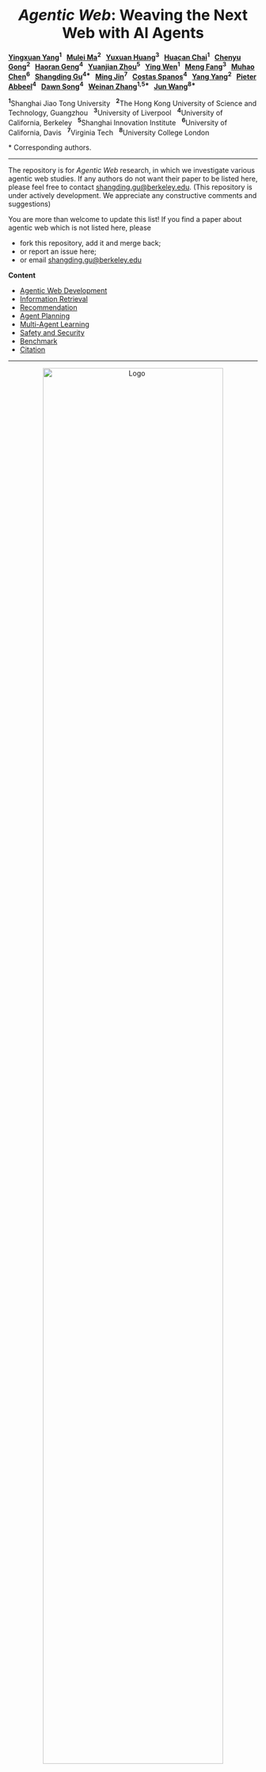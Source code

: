 
<h1 align="center" style="font-size: 30px;"><strong><em>Agentic Web</em></strong>: Weaving the Next Web with AI Agents</h1>

**[Yingxuan Yang](#)<sup>1</sup>   [Mulei Ma](#)<sup>2</sup>   [Yuxuan Huang](#)<sup>3</sup>   [Huacan Chai](#)<sup>1</sup>   [Chenyu Gong](#)<sup>2</sup>   [Haoran Geng](#)<sup>4</sup>   [Yuanjian Zhou](#)<sup>5</sup>   [Ying Wen](#)<sup>1</sup>   [Meng Fang](#)<sup>3</sup>   [Muhao Chen](#)<sup>6</sup>   [Shangding Gu](#)<sup>4\*</sup>   [Ming Jin](#)<sup>7</sup>   [Costas Spanos](#)<sup>4</sup>   [Yang Yang](#)<sup>2</sup>   [Pieter Abbeel](#)<sup>4</sup>   [Dawn Song](#)<sup>4</sup>   [Weinan Zhang](#)<sup>1,5\*</sup>   [Jun Wang](#)<sup>8\*</sup>**

<sup>**1**</sup>Shanghai Jiao Tong University   <sup>**2**</sup>The Hong Kong University of Science and Technology, Guangzhou   <sup>**3**</sup>University of Liverpool   <sup>**4**</sup>University of California, Berkeley   <sup>**5**</sup>Shanghai Innovation Institute   <sup>**6**</sup>University of California, Davis   <sup>**7**</sup>Virginia Tech   <sup>**8**</sup>University College London
 
\* Corresponding authors.

---

The repository is for *Agentic Web* research, in which we investigate various agentic web studies. If any authors do not want their paper to be listed here, please feel free to contact <shangding.gu@berkeley.edu>. (This repository is under actively development. We appreciate any constructive comments and suggestions)


You are more than welcome to update this list! If you find a paper about agentic web which is not listed here, please

- fork this repository, add it and merge back;
- or report an issue here;
- or email shangding.gu@berkeley.edu

**Content**
- [Agentic Web Development](#agentic-web-development)
- [Information Retrieval](#information-retrieval)
- [Recommendation](#recommendation)
- [Agent Planning](#agent-planning)
- [Multi-Agent Learning](#multi-agent-learning)
- [Safety and Security](#safety-and-security)
- [Benchmark](#benchmark)
- [Citation](#citation)
---

<div align="center">
    <img src="./docs/figures/web-evolution.png" alt="Logo" width="85%">
</div>
<div align="center">
<b>Figure 1</b>: Web Evolution: From Directories to Agents.
</div>
</br>

<div align="center">
    <img src="./docs/figures/timeline-web-evolution.png" alt="Logo" width="85%">
</div>
<div align="center">
<b>Figure 2</b>: Timeline of Web Evolution: Three Major Eras. Note: These eras are not strictly separated. Transitions occurred gradually, and features of one era often coexisted with the next. Technologies and business models frequently overlapped during these transitions.
</div>

## Agentic Web Development
- [A Survey of AI Agent Registry Solutions](https://arxiv.org/pdf/2508.03095) by Aditi Singh, Abul Ehtesham, Ramesh Raskar, Mahesh Lambe, Pradyumna Chari, Jared James Grogan, Abhishek Singh, Saket Kumar. 2025
- [Using the NANDA Index Architecture in Practice: An Enterprise Perspective](https://www.arxiv.org/pdf/2508.03101) by Sichao Wang, Ramesh Raskar, Mahesh Lambe, Pradyumna Chari, Rekha Singhal, Shailja Gupta, Rajesh Ranjan, Ken Huang. 2025
- [Web3 x AI Agents: Landscape, Integrations, and Foundational Challenges](https://arxiv.org/pdf/2508.02773) by Yiming Shen, Jiashuo Zhang, Zhenzhe Shao, Wenxuan Luo, Yanlin Wang, Ting Chen, Zibin Zheng, Jiachi Chen. 2025
- [Plan-and-act: Improving planning of agents for long-horizon tasks](https://arxiv.org/pdf/2503.09572) by Erdogan, Lutfi Eren, Nicholas Lee, Sehoon Kim, Suhong Moon, Hiroki Furuta, Gopala Anumanchipalli, Kurt Keutzer, and Amir Gholami. 2025
- [A survey of webagents: Towards next-generation ai agents for web automation with large foundation models](https://arxiv.org/pdf/2503.23350v4) by Ning, Liangbo, Ziran Liang, Zhuohang Jiang, Haohao Qu, Yujuan Ding, Wenqi Fan, Xiao-yong Wei et al. 2025
- [WebDancer: Towards Autonomous Information Seeking Agency](https://arxiv.org/pdf/2505.22648) by Wu, Jialong, Baixuan Li, Runnan Fang, Wenbiao Yin, Liwen Zhang, Zhengwei Tao, Dingchu Zhang et al. 2025
- [From Web Search towards Agentic Deep Research: Incentivizing Search with Reasoning Agents](https://arxiv.org/pdf/2506.18959) by Zhang, Weizhi, Yangning Li, Yuanchen Bei, Junyu Luo, Guancheng Wan, Liangwei Yang, Chenxuan Xie et al. 2025
- [MA-RAG: Multi-Agent Retrieval-Augmented Generation via Collaborative Chain-of-Thought Reasoning](https://arxiv.org/pdf/2505.20096?) by Nguyen, Thang, Peter Chin, and Yu-Wing Tai. 2025 
- [Deep Research Agents: A Systematic Examination And Roadmap](https://arxiv.org/pdf/2506.18096) by Huang, Yuxuan, Yihang Chen, Haozheng Zhang, Kang Li, Meng Fang, Linyi Yang, Xiaoguang Li et al. 2025
- [ArchRAG: Attributed Community-based Hierarchical Retrieval-Augmented Generation](https://arxiv.org/pdf/2502.09891?) by Wang, Shu, Yixiang Fang, Yingli Zhou, Xilin Liu, and Yuchi Ma. 2025
- [Macrec: A multi-agent collaboration framework for recommendation](https://dl.acm.org/doi/pdf/10.1145/3626772.3657669) by Wang, Zhefan, Yuanqing Yu, Wendi Zheng, Weizhi Ma, and Min Zhang. 2024
- [Webarena: A realistic web environment for building autonomous agents](https://arxiv.org/pdf/2307.13854) by Zhou, Shuyan, Frank F. Xu, Hao Zhu, Xuhui Zhou, Robert Lo, Abishek Sridhar, Xianyi Cheng et al. 2023
- [Toolllm: Facilitating large language models to master 16000+ real-world apis](https://arxiv.org/pdf/2307.16789) by Qin, Yujia, Shihao Liang, Yining Ye, Kunlun Zhu, Lan Yan, Yaxi Lu, Yankai Lin et al. 2023
- [Api-bank: A comprehensive benchmark for tool-augmented llms](https://arxiv.org/pdf/2304.08244) by Li, Minghao, Yingxiu Zhao, Bowen Yu, Feifan Song, Hangyu Li, Haiyang Yu, Zhoujun Li, Fei Huang, and Yongbin Li.  2023
- [React: Synergizing reasoning and acting in language models](https://par.nsf.gov/servlets/purl/10451467) by Yao, Shunyu, Jeffrey Zhao, Dian Yu, Nan Du, Izhak Shafran, Karthik Narasimhan, and Yuan Cao. 2023
- [Voyager: An open-ended embodied agent with large language models](https://arxiv.org/pdf/2305.16291) by Wang, Guanzhi, Yuqi Xie, Yunfan Jiang, Ajay Mandlekar, Chaowei Xiao, Yuke Zhu, Linxi Fan, and Anima Anandkumar. 2023
- [Toolformer: Language models can teach themselves to use tools](https://proceedings.neurips.cc/paper_files/paper/2023/file/d842425e4bf79ba039352da0f658a906-Paper-Conference.pdf) by Schick, Timo, Jane Dwivedi-Yu, Roberto Dessì, Roberta Raileanu, Maria Lomeli, Eric Hambro, Luke Zettlemoyer, Nicola Cancedda, and Thomas Scialom.  2023
- [Swe-bench: Can language models resolve real-world github issues?](https://arxiv.org/pdf/2310.06770) by Jimenez, Carlos E., John Yang, Alexander Wettig, Shunyu Yao, Kexin Pei, Ofir Press, and Karthik Narasimhan. 2023
- [Hugginggpt: Solving ai tasks with chatgpt and its friends in hugging face](https://proceedings.neurips.cc/paper_files/paper/2023/file/77c33e6a367922d003ff102ffb92b658-Paper-Conference.pdf) by Shen, Yongliang, Kaitao Song, Xu Tan, Dongsheng Li, Weiming Lu, and Yueting Zhuang. 2023
- [Training language models to follow instructions with human feedback](https://proceedings.neurips.cc/paper_files/paper/2022/file/b1efde53be364a73914f58805a001731-Paper-Conference.pdf) by Ouyang, Long, Jeffrey Wu, Xu Jiang, Diogo Almeida, Carroll Wainwright, Pamela Mishkin, Chong Zhang et al. 2022
- [Webgpt: Browser-assisted question-answering with human feedback](https://arxiv.org/pdf/2112.09332) by Nakano, Reiichiro, Jacob Hilton, Suchir Balaji, Jeff Wu, Long Ouyang, Christina Kim, Christopher Hesse et al. 2021
- [Deep reinforcement learning for list-wise recommendations](https://arxiv.org/pdf/1801.00209) by Zhao, Xiangyu, Liang Zhang, Long Xia, Zhuoye Ding, Dawei Yin, and Jiliang Tang.  2019
- [SlateQ: A Tractable Decomposition for Reinforcement Learning with Recommendation Sets.](https://www.cs.toronto.edu/~cebly/Papers/SlateQ_IJCAI_2019.pdf) by Ie, Eugene, Vihan Jain, Jing Wang, Sanmit Narvekar, Ritesh Agarwal, Rui Wu, Heng-Tze Cheng, Tushar Chandra, and Craig Boutilier. 2019

## Information Retrieval

- [Agentic information retrieval](https://arxiv.org/pdf/2410.09713?) by Zhang, Weinan, Junwei Liao, Ning Li, Kounianhua Du, and Jianghao Lin. 2025
- [Large language models for generative information extraction: A survey](https://link.springer.com/content/pdf/10.1007/s11704-024-40555-y.pdf) by Xu, Derong, Wei Chen, Wenjun Peng, Chao Zhang, Tong Xu, Xiangyu Zhao, Xian Wu, Yefeng Zheng, Yang Wang, and Enhong Chen. 2024
- [Bias and unfairness in information retrieval systems: New challenges in the llm era](https://dl.acm.org/doi/pdf/10.1145/3637528.3671458) by Dai, Sunhao, Chen Xu, Shicheng Xu, Liang Pang, Zhenhua Dong, and Jun Xu. 2024
- [Retrieval-augmented code generation for universal information extraction](https://arxiv.org/pdf/2311.02962) by Guo, Yucan, Zixuan Li, Xiaolong Jin, Yantao Liu, Yutao Zeng, Wenxuan Liu, Xiang Li et al. 2024
- [Large language models for information retrieval: A survey](https://arxiv.org/pdf/2308.07107) by Zhu, Yutao, Huaying Yuan, Shuting Wang, Jiongnan Liu, Wenhan Liu, Chenlong Deng, Haonan Chen, Zheng Liu, Zhicheng Dou, and Ji-Rong Wen. 2023
- [Inpars-v2: Large language models as efficient dataset generators for information retrieval](https://arxiv.org/pdf/2301.01820) by Jeronymo, Vitor, Luiz Bonifacio, Hugo Abonizio, Marzieh Fadaee, Roberto Lotufo, Jakub Zavrel, and Rodrigo Nogueira. 2023
- [Unified structure generation for universal information extraction](https://arxiv.org/pdf/2203.12277) by Lu, Yaojie, Qing Liu, Dai Dai, Xinyan Xiao, Hongyu Lin, Xianpei Han, Le Sun, and Hua Wu. 2022
- [An Adversarial Imitation Click Model for Information Retrieval](https://dl.acm.org/doi/pdf/10.1145/3442381.3449913?casa_token=uxTFt1GHdzYAAAAA:oYcBl_NFP7Rx-rB1c6Ol_aGVykWPtWWBUmkjuulSP_eEONMgYsnJJOJRHobEUI5aTic8j88fz7qd) by Dai, Xinyi, Jianghao Lin, Weinan Zhang, Shuai Li, Weiwen Liu, Ruiming Tang, Xiuqiang He, Jianye Hao, Jun Wang, and Yong Yu. 2021
- [A survey on deep matrix factorizations](https://www.sciencedirect.com/science/article/pii/S1574013721000630?casa_token=X2qx6lyiRwgAAAAA:DDn-5yrnsytdljuWnDKVW0B_xmJGsM67KFR1nosP_37MiozL88O-dfysupN-KenOJ1YX7SDPJQ) by De Handschutter, Pierre, Nicolas Gillis, and Xavier Siebert. 2021
- [Deepcf: A unified framework of representation learning and matching function learning in recommender system](https://arxiv.org/pdf/1901.04704) by Deng, Zhi-Hong, Ling Huang, Chang-Dong Wang, Jian-Huang Lai, and Philip S. Yu.  2019
- [On the Equilibrium of Query Reformulation and Document Retrieval](https://dl.acm.org/doi/pdf/10.1145/3234944.3234962?casa_token=uohit0RoaXgAAAAA:kBBh30W1qHWnaYytiXtgLMGnvTszUPxfBSzLNA29Tik0gQ7-DeECH2lqzUM1Qim9kZ4OhisDxyHT) by Zou, Shihao, Guanyu Tao, Jun Wang, Weinan Zhang, and Dell Zhang. 2018
- [Irgan: A minimax game for unifying generative and discriminative information retrieval models](https://dl.acm.org/doi/pdf/10.1145/3077136.3080786?casa_token=ewZ3STWowa0AAAAA:GOB0cDaNh9gqsZd41Yu2CR_BPRiOrmaWoVa8iHhXw3FEASrhqe3W6rqs21FUYCWrCzuYuuV_nOyS) by Wang, Jun, Lantao Yu, Weinan Zhang, Yu Gong, Yinghui Xu, Benyou Wang, Peng Zhang, and Dell Zhang. 2017
- [Neural collaborative filtering](https://dl.acm.org/doi/pdf/10.1145/3038912.3052569?casa_token=voDsTiXaNKAAAAAA:RCPudBDnAYslj7UDu02FBvZAEN-vgTXy0ttzVpjDOVPi6TiXakxTw3vK18WV0POM8lcZTUh0e8fp) by  He, Xiangnan, Lizi Liao, Hanwang Zhang, Liqiang Nie, Xia Hu, and Tat-Seng Chua. 2017
- [DeepFM: a factorization-machine based neural network for CTR prediction](https://arxiv.org/pdf/1703.04247) by Guo, Huifeng, Ruiming Tang, Yunming Ye, Zhenguo Li, and Xiuqiang He. 2017
- [Wide & deep learning for recommender systems](https://dl.acm.org/doi/pdf/10.1145/2988450.2988454) by Cheng, Heng-Tze, Levent Koc, Jeremiah Harmsen, Tal Shaked, Tushar Chandra, Hrishi Aradhye, Glen Anderson et al. 2016
- [Autorec: Autoencoders meet collaborative filtering](https://dl.acm.org/doi/pdf/10.1145/2740908.2742726?casa_token=TPRVrykjKM0AAAAA:eOATJu7QXZu8KoFHwK6Zfbw6PJS1LrTCMDTXzIGKiwW02QHqTwmJDlDqCVoClCDKLYtrvFQBdvSm) by Sedhain, Suvash, Aditya Krishna Menon, Scott Sanner, and Lexing Xie.  2015
- [Top-k Retrieval using Facility Location Analysis](https://citeseerx.ist.psu.edu/document?repid=rep1&type=pdf&doi=f34d6ac976f927f30b91618437604500006de3d2) by Zuccon, Guido, Leif Azzopardi, Dell Zhang, and Jun Wang. 2012
- [Mean-variance analysis: A new document ranking theory in information retrieval](http://web4.cs.ucl.ac.uk/staff/jun.wang/papers/2009-ecir09-mva.pdf) by Wang, Jun. 2009
- [Portfolio theory of information retrieval](https://dl.acm.org/doi/pdf/10.1145/1571941.1571963?casa_token=D8WiNZD_4b8AAAAA:f2oduiAJ3xYRq6oNRlRV-w7FYKAIq9-SVwcEUm9BXXu0KloUsgg_mazWw6VRM4nm_X6jpY23eC2W) by Wang, Jun, and Jianhan Zhu. 2009
- [The probabilistic relevance framework: BM25 and beyond](https://www.nowpublishers.com/article/Details/INR-019) by Robertson, Stephen, and Hugo Zaragoza. 2009
- [Matrix factorization techniques for recommender systems](https://ieeexplore.ieee.org/document/5197422?denied=) by Koren, Yehuda, Robert Bell, and Chris Volinsky. 2009
- [Internet advertising and the generalized second-price auction: Selling billions of dollars worth of keywords](https://www.nber.org/system/files/working_papers/w11765/w11765.pdf) by Edelman, Benjamin, Michael Ostrovsky, and Michael Schwarz. 2007
- [A user-item relevance model for log-based collaborative filtering](https://citeseerx.ist.psu.edu/document?repid=rep1&type=pdf&doi=53d0c7d5563edb817f02b41515e68ffbc5a649fd) by Wang, Jun, Arjen P. De Vries, and Marcel JT Reinders. 2006 
- [Item-based collaborative filtering recommendation algorithms](https://dl.acm.org/doi/pdf/10.1145/371920.372071?casa_token=tJ1WytFOvQYAAAAA:VH6P6CmYuDJQkFZMw-YiD_zqnuJ_sDYXXcvn1QxZXRCe9q13cK6xZJs-gd7UfAv-bzF6vo6OjTYu) by Sarwar, Badrul, George Karypis, Joseph Konstan, and John Riedl. 2001
- [The PageRank citation ranking: Bringing order to the web](http://ilpubs.stanford.edu:8090/422/1/1999-66.pdf) by Page, Lawrence, Sergey Brin, Rajeev Motwani, and Terry Winograd. 1999
- [Indexing by latent semantic analysis](http://ryanrossi.com/teaching/search/papers/indexing_by_LSA.pdf) by Deerwester, Scott, Susan T. Dumais, George W. Furnas, Thomas K. Landauer, and Richard Harshman. 1990
- [A statistical interpretation of term specificity and its application in retrieval](https://www.emerald.com/insight/content/doi/10.1108/eb026526/full/html) by Sparck Jones, Karen.  1972

## Recommendation
- [A survey of large language model empowered agents for recommendation and search: Towards next-generation information retrieval](https://arxiv.org/pdf/2503.05659) by Zhang, Yu, Shutong Qiao, Jiaqi Zhang, Tzu-Heng Lin, Chen Gao, and Yong Li. 2025
- [A survey on llm-powered agents for recommender systems](https://arxiv.org/pdf/2502.10050?) by Peng, Qiyao, Hongtao Liu, Hua Huang, Qing Yang, and Minglai Shao. 2025
- [AgentRecBench: Benchmarking LLM Agent-based Personalized Recommender Systems](https://arxiv.org/pdf/2505.19623?) by Shang, Yu, Peijie Liu, Yuwei Yan, Zijing Wu, Leheng Sheng, Yuanqing Yu, Chumeng Jiang et al. 2025
- [Deep reinforcement learning based resource allocation for network slicing with massive MIMO](https://ieeexplore.ieee.org/stamp/stamp.jsp?arnumber=10186882) by Yan, Dandan, Benjamin K. Ng, Wei Ke, and Chan-Tong Lam. 2024
- [Macrec: A multi-agent collaboration framework for recommendation](https://dl.acm.org/doi/pdf/10.1145/3626772.3657669) by Wang, Zhefan, Yuanqing Yu, Wendi Zheng, Weizhi Ma, and Min Zhang. 2024
- [Raserec: Retrieval-augmented sequential recommendation](https://arxiv.org/pdf/2412.18378) by Zhao, Xinping, Baotian Hu, Yan Zhong, Shouzheng Huang, Zihao Zheng, Meng Wang, Haofen Wang, and Min Zhang. 2024
- [Probing early modification of gravity with Planck, ACT and SPT](https://arxiv.org/pdf/2308.12345) by Abellán, Guillermo Franco, Matteo Braglia, Mario Ballardini, Fabio Finelli, and Vivian Poulin. 2023
- [SlateQ: A Tractable Decomposition for Reinforcement Learning with Recommendation Sets](https://www.cs.toronto.edu/~cebly/Papers/SlateQ_IJCAI_2019.pdf) by Ie, Eugene, Vihan Jain, Jing Wang, Sanmit Narvekar, Ritesh Agarwal, Rui Wu, Heng-Tze Cheng, Tushar Chandra, and Craig Boutilier. 2019
- [Novelty and diversity metrics for recommender systems: choice, discovery and relevance](https://citeseerx.ist.psu.edu/document?repid=rep1&type=pdf&doi=ecb23352b3fd8abd32332790fda7aca59c498fdf) vy Castells, Pablo, Saúl Vargas, and Jun Wang. 2011
  


## Agent Planning
- [Plangenllms: A modern survey of llm planning capabilities](https://arxiv.org/pdf/2502.11221) by Wei, Hui, Zihao Zhang, Shenghua He, Tian Xia, Shijia Pan, and Fei Liu. 2025
- [Plan-and-act: Improving planning of agents for long-horizon tasks](https://arxiv.org/pdf/2503.09572) by Erdogan, Lutfi Eren, Nicholas Lee, Sehoon Kim, Suhong Moon, Hiroki Furuta, Gopala Anumanchipalli, Kurt Keutzer, and Amir Gholami. 2025
- [Acpbench: Reasoning about action, change, and planning](https://arxiv.org/pdf/2410.05669) by Kokel, Harsha, Michael Katz, Kavitha Srinivas, and Shirin Sohrabi. 2025
- [Natural plan: Benchmarking llms on natural language planning](https://arxiv.org/pdf/2406.04520) by Zheng, Huaixiu Steven, Swaroop Mishra, Hugh Zhang, Xinyun Chen, Minmin Chen, Azade Nova, Le Hou et al. 2024
- [Adaplanner: Adaptive planning from feedback with language models](https://proceedings.neurips.cc/paper_files/paper/2023/file/b5c8c1c117618267944b2617add0a766-Paper-Conference.pdf) by Sun, Haotian, Yuchen Zhuang, Lingkai Kong, Bo Dai, and Chao Zhang. 2023
- [Toolllm: Facilitating large language models to master 16000+ real-world apis](https://arxiv.org/pdf/2307.16789) by Qin, Yujia, Shihao Liang, Yining Ye, Kunlun Zhu, Lan Yan, Yaxi Lu, Yankai Lin et al. 2023
- [Webarena: A realistic web environment for building autonomous agents](https://arxiv.org/pdf/2307.13854) by Zhou, Shuyan, Frank F. Xu, Hao Zhu, Xuhui Zhou, Robert Lo, Abishek Sridhar, Xianyi Cheng et al. 2023
  
## Multi-Agent Learning
- [Realm-bench: A real-world planning benchmark for llms and multi-agent systems](https://arxiv.org/pdf/2502.18836) by Geng, Longling, and Edward Y. Chang. 2025
- [Autogen: Enabling next-gen LLM applications via multi-agent conversations](https://openreview.net/pdf?id=BAakY1hNKS) by Wu, Qingyun, Gagan Bansal, Jieyu Zhang, Yiran Wu, Beibin Li, Erkang Zhu, Li Jiang et al. 2024
- [Agentboard: An analytical evaluation board of multi-turn llm agents](https://proceedings.neurips.cc/paper_files/paper/2024/file/877b40688e330a0e2a3fc24084208dfa-Paper-Datasets_and_Benchmarks_Track.pdf) by Chang, Ma, Junlei Zhang, Zhihao Zhu, Cheng Yang, Yujiu Yang, Yaohui Jin, Zhenzhong Lan, Lingpeng Kong, and Junxian He. 2024
- [Learning to use tools via cooperative and interactive agents](https://arxiv.org/pdf/2403.03031) by Shi, Zhengliang, Shen Gao, Xiuyi Chen, Yue Feng, Lingyong Yan, Haibo Shi, Dawei Yin, Pengjie Ren, Suzan Verberne, and Zhaochun Ren. 2024
- [Camel: Communicative agents for" mind" exploration of large language model society](https://proceedings.neurips.cc/paper_files/paper/2023/file/a3621ee907def47c1b952ade25c67698-Paper-Conference.pdf) by Li, Guohao, Hasan Hammoud, Hani Itani, Dmitrii Khizbullin, and Bernard Ghanem. 2023
- [Agentverse: Facilitating multi-agent collaboration and exploring emergent behaviors in agents](https://cz5waila03cyo0tux1owpyofgoryroob.itic-sci.com/9C/54/B4/9C54B47616795A320E36FCB1EA595C91.pdf) by Chen, Weize, Yusheng Su, Jingwei Zuo, Cheng Yang, Chenfei Yuan, Chen Qian, Chi-Min Chan et al. 2023
- [Metagpt: Meta programming for multi-agent collaborative framework](https://arxiv.org/pdf/2308.00352) by Hong, Sirui, Xiawu Zheng, Jonathan Chen, Yuheng Cheng, Jinlin Wang, Ceyao Zhang, Zili Wang et al. 2023
- [Taxai: A dynamic economic simulator and benchmark for multi-agent reinforcement learning](https://arxiv.org/pdf/2309.16307) by Mi, Qirui, Siyu Xia, Yan Song, Haifeng Zhang, Shenghao Zhu, and Jun Wang. 2023
- [A Game-Theoretic Framework for Managing Risk in Multi-Agent Systems](https://proceedings.mlr.press/v202/slumbers23a/slumbers23a.pdf) by Slumbers, Oliver, David Henry Mguni, Stefano B. Blumberg, Stephen Marcus Mcaleer, Yaodong Yang, and Jun Wang. 2023
- [Chatdev: Communicative agents for software development](https://arxiv.org/pdf/2307.07924) by Qian, Chen, Wei Liu, Hongzhang Liu, Nuo Chen, Yufan Dang, Jiahao Li, Cheng Yang et al. 2023
- [MarlRank: Multi-agent Reinforced Learning to Rank](https://dl.acm.org/doi/pdf/10.1145/3357384.3358075?casa_token=e_YD3uJQKMgAAAAA:rFSxrP-KC0DtNPoeYgtkhZrWUHSA50bC3Dfsju1q5mftTb9EuFdsfH4Vg2Gor1gKtDwXF6Ibx8MV) by Zou, Shihao, Zhonghua Li, Mohammad Akbari, Jun Wang, and Peng Zhang. 2019
- [Magent: A many-agent reinforcement learning platform for artificial collective intelligence](https://arxiv.org/pdf/1712.00600) by Zheng, Lianmin, Jiacheng Yang, Han Cai, Ming Zhou, Weinan Zhang, Jun Wang, and Yong Yu. 2018
- [Real-Time Bidding with Multi-Agent Reinforcement Learning in Display Advertising](https://dl.acm.org/doi/pdf/10.1145/3269206.3272021?casa_token=MKQh5dDcz2oAAAAA:lYMjUiSArBDQRIM8pNzoAkh4R0eSA6-dl1UjW76veLPs4WoTYWSu_cjmssd7Qu5FXfsBj0ptW2Kk) by Jin, Junqi, Chengru Song, Han Li, Kun Gai, Jun Wang, and Weinan Zhang. 2018


## Safety and Security


- [Securing agentic ai: A comprehensive threat model and mitigation framework for generative ai agents](https://arxiv.org/pdf/2504.19956) by Narajala, Vineeth Sai, and Om Narayan.  2025
- [Open challenges in multi-agent security: Towards secure systems of interacting ai agents](https://arxiv.org/pdf/2505.02077) by de Witt, Christian Schroeder. 2025
- [Model context protocol (mcp): Landscape, security threats, and future research directions](https://arxiv.org/pdf/2503.23278?) by Hou, Xinyi, Yanjie Zhao, Shenao Wang, and Haoyu Wang. 2025
- [Ai agents under threat: A survey of key security challenges and future pathways](https://dl.acm.org/doi/pdf/10.1145/3716628) by Deng, Zehang, Yongjian Guo, Changzhou Han, Wanlun Ma, Junwu Xiong, Sheng Wen, and Yang Xiang. 2025
- [Enterprise-grade security for the model context protocol (mcp): Frameworks and mitigation strategies](https://arxiv.org/pdf/2504.08623?) by Narajala, Vineeth Sai, and Idan Habler. 2025
- [Position: AI Safety Must Embrace an Antifragile Perspective](https://openreview.net/pdf?id=WpePuya3Ki) by Jin, Ming, and Hyunin Lee. 2025
- [Red-teaming llm multi-agent systems via communication attacks](https://arxiv.org/pdf/2502.14847) by He, Pengfei, Yupin Lin, Shen Dong, Han Xu, Yue Xing, and Hui Liu. 2025
- [Skin-in-the-game: Decision making via multi-stakeholder alignment in llms](https://arxiv.org/pdf/2405.12933?) by Sel, Bilgehan, Priya Shanmugasundaram, Mohammad Kachuee, Kun Zhou, Ruoxi Jia, and Ming Jin. 2024
- [Ai safety in generative ai large language models: A survey](https://arxiv.org/pdf/2407.18369?) by Chua, Jaymari, Yun Li, Shiyi Yang, Chen Wang, and Lina Yao. 2024
- [Agent-safetybench: Evaluating the safety of llm agents](https://arxiv.org/pdf/2412.14470) by Zhang, Zhexin, Shiyao Cui, Yida Lu, Jingzhuo Zhou, Junxiao Yang, Hongning Wang, and Minlie Huang.
- [Mart: Improving llm safety with multi-round automatic red-teaming](https://arxiv.org/pdf/2311.07689) by Ge, Suyu, Chunting Zhou, Rui Hou, Madian Khabsa, Yi-Chia Wang, Qifan Wang, Jiawei Han, and Yuning Mao. 2023
- [Aart: Ai-assisted red-teaming with diverse data generation for new llm-powered applications](https://arxiv.org/pdf/2311.08592) by Radharapu, Bhaktipriya, Kevin Robinson, Lora Aroyo, and Preethi Lahoti.  2023
- [Red teaming language models with language models](https://arxiv.org/pdf/2202.03286) by Perez, Ethan, Saffron Huang, Francis Song, Trevor Cai, Roman Ring, John Aslanides, Amelia Glaese, Nat McAleese, and Geoffrey Irving. 2022
- [Improving alignment of dialogue agents via targeted human judgements](https://arxiv.org/pdf/2209.14375) by Glaese, Amelia, Nat McAleese, Maja Trębacz, John Aslanides, Vlad Firoiu, Timo Ewalds, Maribeth Rauh et al. 2022
- [Adversarial training for high-stakes reliability](https://proceedings.neurips.cc/paper_files/paper/2022/file/3c44405d619a6920384a45bce876b41e-Paper-Conference.pdf) by Ziegler, Daniel, Seraphina Nix, Lawrence Chan, Tim Bauman, Peter Schmidt-Nielsen, Tao Lin, Adam Scherlis et al. 2022
- [Analyzing dynamic adversarial training data in the limit](https://arxiv.org/pdf/2110.08514) by Wallace, Eric, Adina Williams, Robin Jia, and Douwe Kiela. 2021
- [Dynabench: Rethinking benchmarking in NLP](https://arxiv.org/pdf/2104.14337) by Kiela, Douwe, Max Bartolo, Yixin Nie, Divyansh Kaushik, Atticus Geiger, Zhengxuan Wu, Bertie Vidgen et al. 2021
- [Beyond accuracy: Behavioral testing of NLP models with CheckList](https://arxiv.org/pdf/2005.04118) by Ribeiro, Marco Tulio, Tongshuang Wu, Carlos Guestrin, and Sameer Singh.  2020
- [HateCheck: Functional tests for hate speech detection models](https://arxiv.org/pdf/2012.15606) by Röttger, Paul, Bertram Vidgen, Dong Nguyen, Zeerak Waseem, Helen Margetts, and Janet B. 2020
- [Recipes for safety in open-domain chatbots](https://arxiv.org/pdf/2010.07079) by Xu, Jing, Da Ju, Margaret Li, Y-Lan Boureau, Jason Weston, and Emily Dinan. 2020
- [Counterfactual fairness in text classification through robustness](https://dl.acm.org/doi/pdf/10.1145/3306618.3317950) by Garg, Sahaj, Vincent Perot, Nicole Limtiaco, Ankur Taly, Ed H. Chi, and Alex Beutel. 2019
- [Avoiding reasoning shortcuts: Adversarial evaluation, training, and model development for multi-hop QA](https://arxiv.org/pdf/1906.07132) by Jiang, Yichen, and Mohit Bansal.  2019
- [Build it break it fix it for dialogue safety: Robustness from adversarial human attack](https://arxiv.org/pdf/1908.06083) by Dinan, Emily, Samuel Humeau, Bharath Chintagunta, and Jason Weston. 2019
- [Adversarial NLI: A new benchmark for natural language understanding](https://arxiv.org/pdf/1910.14599) by Nie, Yixin, Adina Williams, Emily Dinan, Mohit Bansal, Jason Weston, and Douwe Kiela.  2019
- [The malicious use of artificial intelligence: Forecasting, prevention, and mitigation](https://arxiv.org/pdf/1802.07228) by Brundage, Miles, Shahar Avin, Jack Clark, Helen Toner, Peter Eckersley, Ben Garfinkel, Allan Dafoe et al. 2018
- [Measuring and mitigating unintended bias in text classification](https://dl.acm.org/doi/pdf/10.1145/3278721.3278729) by Dixon, Lucas, John Li, Jeffrey Sorensen, Nithum Thain, and Lucy Vasserman. 2018
- [Adversarial examples for evaluating reading comprehension systems](https://arxiv.org/pdf/1707.07328) by Jia, Robin, and Percy Liang. 2017
- [Concrete problems in AI safety](https://arxiv.org/pdf/1606.06565) by Amodei, Dario, Chris Olah, Jacob Steinhardt, Paul Christiano, John Schulman, and Dan Mané. 2016

<!-- 7.22 -->

## Benchmark

- [Safearena: Evaluating the safety of autonomous web agents](https://arxiv.org/pdf/2503.04957) by Tur, Ada Defne, Nicholas Meade, Xing Han Lù, Alejandra Zambrano, Arkil Patel, Esin Durmus, Spandana Gella, Karolina Stańczak, and Siva Reddy. 2025
- [An Illusion of Progress? Assessing the Current State of Web Agents](https://arxiv.org/pdf/2504.01382) by Xue, Tianci, Weijian Qi, Tianneng Shi, Chan Hee Song, Boyu Gou, Dawn Song, Huan Sun, and Yu Su. 2025
- [Workarena: How capable are web agents at solving common knowledge work tasks?](https://arxiv.org/pdf/2403.07718) by Drouin, Alexandre, Maxime Gasse, Massimo Caccia, Issam H. Laradji, Manuel Del Verme, Tom Marty, Léo Boisvert et al.  2024
- [The browsergym ecosystem for web agent research](https://arxiv.org/pdf/2412.05467) by Chezelles, De, Thibault Le Sellier, Sahar Omidi Shayegan, Lawrence Keunho Jang, Xing Han Lù, Ori Yoran, Dehan Kong et al. 2024
- [AssistantBench: Can Web Agents Solve Realistic and Time-Consuming Tasks?](https://arxiv.org/pdf/2407.15711) by Yoran, Ori, Samuel Joseph Amouyal, Chaitanya Malaviya, Ben Bogin, Ofir Press, and Jonathan Berant. 2024
- [VisualWebArena: Evaluating Multimodal Agents on Realistic Visual Web Tasks](https://arxiv.org/pdf/2401.13649) by Koh, Jing Yu, Robert Lo, Lawrence Jang, Vikram Duvvur, Ming Chong Lim, Po-Yu Huang, Graham Neubig, Shuyan Zhou, Ruslan Salakhutdinov, and Daniel Fried. 2024
- [St-webagentbench: A benchmark for evaluating safety and trustworthiness in web agents](https://arxiv.org/pdf/2410.06703) by Levy, Ido, Ben Wiesel, Sami Marreed, Alon Oved, Avi Yaeli, and Segev Shlomov. 2024
- [R-Judge: Benchmarking Safety Risk Awareness for LLM Agents](https://arxiv.org/pdf/2401.10019) by Yuan, Tongxin, Zhiwei He, Lingzhong Dong, Yiming Wang, Ruijie Zhao, Tian Xia, Lizhen Xu et al. 2024
- [Webcanvas: Benchmarking web agents in online environments](https://arxiv.org/pdf/2406.12373) by Pan, Yichen, Dehan Kong, Sida Zhou, Cheng Cui, Yifei Leng, Bing Jiang, Hangyu Liu et al. 2024
- [WebVoyager: Building an End-to-End Web Agent with Large Multimodal Models](https://arxiv.org/pdf/2401.13919) by He, Hongliang, Wenlin Yao, Kaixin Ma, Wenhao Yu, Yong Dai, Hongming Zhang, Zhenzhong Lan, and Dong Yu. 2024
- [Mind2web: Towards a generalist agent for the web](https://arxiv.org/pdf/2306.06070) by Deng, Xiang, Yu Gu, Boyuan Zheng, Shijie Chen, Sam Stevens, Boshi Wang, Huan Sun, and Yu Su. 2023
- [Webshop: Towards scalable real-world web interaction with grounded language agents](https://proceedings.neurips.cc/paper_files/paper/2022/file/82ad13ec01f9fe44c01cb91814fd7b8c-Paper-Conference.pdf) by Yao, Shunyu, Howard Chen, John Yang, and Karthik Narasimhan. 2022


## Citation
If you find the repository useful, please cite the study
``` Bash
@article{yang2025agentic,
  title={Agentic Web: Weaving the Next Web with AI Agents},
  author={Yang, Yingxuan and Ma, Mulei and Huang, Yuxuan and Chai, Huacan and Gong, Chenyu and Geng, Haoran and Zhou, Yuanjian and Wen, Ying and Fang, Meng and Chen, Muhao and others},
  journal={arXiv preprint arXiv:2507.21206},
  year={2025}
}

```


